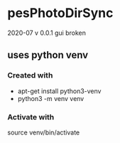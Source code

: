# pesPhotoDirSync
2020-07 v 0.0.1  gui broken

## uses python venv
### Created with
 * apt-get install python3-venv
 * python3 -m venv venv

### Activate with 
source venv/bin/activate

